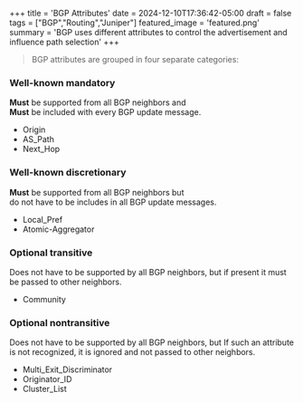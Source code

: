 +++
title = 'BGP Attributes'
date = 2024-12-10T17:36:42-05:00
draft = false
tags = ["BGP","Routing","Juniper"]
featured_image = 'featured.png'
summary = 'BGP uses different attributes to control the advertisement and influence path selection'
+++


> BGP attributes are grouped in four separate categories:

### Well-known mandatory

**Must** be supported from all BGP neighbors and  
**Must** be included with every BGP update message.  

- Origin 
- AS_Path 
- Next_Hop

### Well-known discretionary

**Must** be supported from all BGP neighbors but   
do not have to be includes in all BGP update messages.

- Local_Pref
- Atomic-Aggregator

### Optional transitive 

Does not have to be supported by all BGP neighbors, but if
present it must be passed to other neighbors. 

- Community

### Optional nontransitive 

Does not have to be supported by all BGP neighbors, but If
such an attribute is not recognized, it is ignored and not passed to other neighbors.

- Multi_Exit_Discriminator
- Originator_ID
- Cluster_List

